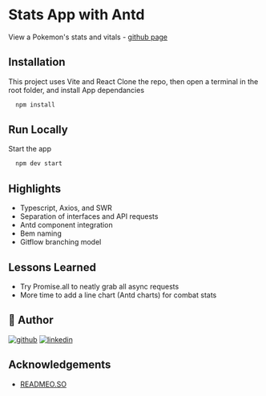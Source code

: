 # Stats App with Antd

View a Pokemon's stats and vitals - [github page](https://adritek.github.io/moodys/)

## Installation

This project uses Vite and React
Clone the repo, then open a terminal in the root folder, and install App dependancies

```bash
  npm install
```

## Run Locally

Start the app

```bash
  npm dev start
```

## Highlights

- Typescript, Axios, and SWR
- Separation of interfaces and API requests
- Antd component integration
- Bem naming
- Gitflow branching model

## Lessons Learned

- Try Promise.all to neatly grab all async requests
- More time to add a line chart (Antd charts) for combat stats

## 🔗 Author

[![github](https://img.shields.io/badge/github-000?style=for-the-badge&logo=ko-fi&logoColor=white)](https://github.com/adritek)
[![linkedin](https://img.shields.io/badge/linkedin-0A66C2?style=for-the-badge&logo=linkedin&logoColor=white)](https://www.linkedin.com/in/adrian-rogers/)

## Acknowledgements

- [READMEO.SO](https://readme.so)

